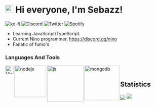 # <img src="https://user-images.githubusercontent.com/57642291/115981321-b7a44c80-a58a-11eb-8109-79aa8bcf0698.gif" width="25px"> Hi everyone, I'm Sebazz! <br/>

[![ko-fi](https://ko-fi.com/img/githubbutton_sm.svg)](https://ko-fi.com/usebazz)
[![Discord](https://img.shields.io/badge/Discord-7289DA?style=for-the-badge&logo=discord&logoColor=white)](https://discord.gg/zfjG9YQMS5)
[![Twitter](https://img.shields.io/badge/Twitter-1DA1F2?style=for-the-badge&logo=twitter&logoColor=white)](https://twitter.com/ImSebazz)
[![Spotify](https://img.shields.io/badge/Spotify-1ED760?&style=for-the-badge&logo=spotify&logoColor=white)](https://open.spotify.com/user/314tdmnfzjyq4wlojnpige4q4v44)

-  Learning JavaScript/TypeScript.
-  Current Nino programmer, https://discord.gg/nino
-  Fanatic of fumo's

### Languages And Tools

<img align="left" alt="Visual Studio Code" width="26px" src="https://i.imgur.com/LwSdAlE.png" />
<img align="left" alt="nodejs" width="100px" src="https://img.shields.io/badge/Node.js-43853D?style=for-the-badge&logo=node.js&logoColor=white" />
<img align="left" alt="js" width="115px" src="https://img.shields.io/badge/JavaScript-323330?style=for-the-badge&logo=javascript&logoColor=F7DF1E"/>
<img align="left" alt="mongodb" width="110px" src="https://img.shields.io/badge/MongoDB-4EA94B?style=for-the-badge&logo=mongodb&logoColor=white"/> <br/>

## Statistics

<a>
  <img align="center" src="https://riday-ghstats.vercel.app/api/top-langs/?username=usebazz&theme=tokyonight&layout=compact" />
</a>
<a href="#"><img src="https://discord.c99.nl/widget/theme-4/899339781132124220.png"></a>
<br/>
